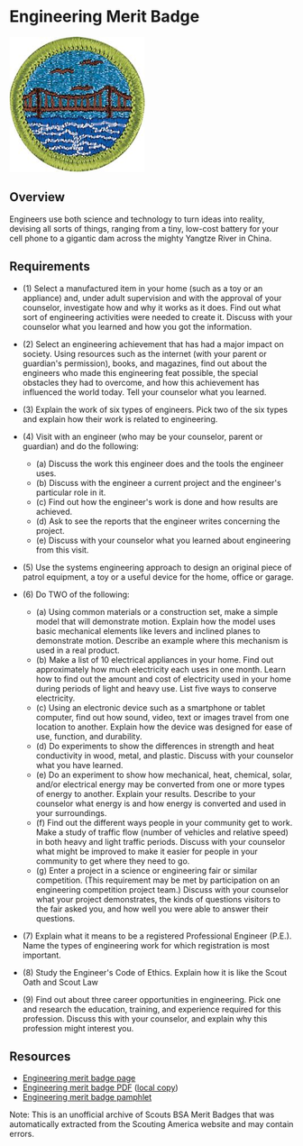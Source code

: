 

# Engineering Merit Badge

![Engineering Merit Badge](images/engineering-merit-badge.jpg)

## Overview



Engineers use both science and technology to turn ideas into reality, devising all sorts of things, ranging from a tiny, low-cost battery for your cell phone to a gigantic dam across the mighty Yangtze River in China.

## Requirements

* (1) Select a manufactured item in your home (such as a toy or an appliance) and, under adult supervision and with the approval of your counselor, investigate how and why it works as it does. Find out what sort of engineering activities were needed to create it. Discuss with your counselor what you learned and how you got the information.
* (2) Select an engineering achievement that has had a major impact on society. Using resources such as the internet (with your parent or guardian's permission), books, and magazines, find out about the engineers who made this engineering feat possible, the special obstacles they had to overcome, and how this achievement has influenced the world today. Tell your counselor what you learned.
* (3) Explain the work of six types of engineers. Pick two of the six types and explain how their work is related to engineering.
* (4) Visit with an engineer (who may be your counselor, parent or guardian) and do the following:
    * (a) Discuss the work this engineer does and the tools the engineer uses.
    * (b) Discuss with the engineer a current project and the engineer's particular role in it.
    * (c) Find out how the engineer's work is done and how results are achieved.
    * (d) Ask to see the reports that the engineer writes concerning the project.
    * (e) Discuss with your counselor what you learned about engineering from this visit.


* (5) Use the systems engineering approach to design an original piece of patrol equipment, a toy or a useful device for the home, office or garage.
* (6) Do TWO of the following:
    * (a) Using common materials or a construction set, make a simple model that will demonstrate motion. Explain how the model uses basic mechanical elements like levers and inclined planes to demonstrate motion. Describe an example where this mechanism is used in a real product.
    * (b) Make a list of 10 electrical appliances in your home. Find out approximately how much electricity each uses in one month. Learn how to find out the amount and cost of electricity used in your home during periods of light and heavy use. List five ways to conserve electricity.
    * (c) Using an electronic device such as a smartphone or tablet computer, find out how sound, video, text or images travel from one location to another. Explain how the device was designed for ease of use, function, and durability.
    * (d) Do experiments to show the differences in strength and heat conductivity in wood, metal, and plastic. Discuss with your counselor what you have learned.
    * (e) Do an experiment to show how mechanical, heat, chemical, solar, and/or electrical energy may be converted from one or more types of energy to another. Explain your results. Describe to your counselor what energy is and how energy is converted and used in your surroundings.
    * (f) Find out the different ways people in your community get to work. Make a study of traffic flow (number of vehicles and relative speed) in both heavy and light traffic periods. Discuss with your counselor what might be improved to make it easier for people in your community to get where they need to go.
    * (g) Enter a project in a science or engineering fair or similar competition. (This requirement may be met by participation on an engineering competition project team.) Discuss with your counselor what your project demonstrates, the kinds of questions visitors to the fair asked you, and how well you were able to answer their questions.


* (7) Explain what it means to be a registered Professional Engineer (P.E.). Name the types of engineering work for which registration is most important.
* (8) Study the Engineer's Code of Ethics. Explain how it is like the Scout Oath and Scout Law
* (9) Find out about three career opportunities in engineering. Pick one and research the education, training, and experience required for this profession. Discuss this with your counselor, and explain why this profession might interest you.


## Resources

- [Engineering merit badge page](https://www.scouting.org/merit-badges/engineering/)
- [Engineering merit badge PDF](https://filestore.scouting.org/filestore/Merit_Badge_ReqandRes/Pamphlets/Engineering_2023.pdf) ([local copy](files/engineering-merit-badge.pdf))
- [Engineering merit badge pamphlet](https://www.scoutshop.org/bsa-engineering-merit-badge-pamphletboy-scouts-of-america-660201.html)

Note: This is an unofficial archive of Scouts BSA Merit Badges that was automatically extracted from the Scouting America website and may contain errors.